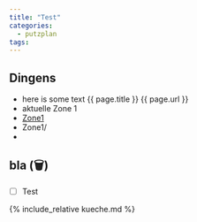 ```yaml
---
title: "Test"
categories:
  - putzplan
tags:
---
```


## Dingens
<!--more-->
* here is some text {{ page.title }} {{ page.url }}
* aktuelle Zone <span class="ppzone">1</span>
* [Zone1](../zone1)
* <a dir="../" class="self">Zone<span class="ppzone">1</span>/</a>
* 

## bla (<span class="ppclear">🗑️</span>)

 - [ ] Test

{%  include_relative kueche.md %}


<!--stackedit_data:
eyJoaXN0b3J5IjpbLTc4ODA4NDUyOSwtNTMzMjEwMDYyLDE2ND
gyNTIyMTEsLTEzODc4NzIyMiwxNDgzMzM0MzY0LDE0ODMzMzQz
NjQsLTE2MzUyNTcwODcsLTE2Mjc3Njk5OTQsMTg1NzQ0MDQxNy
wtOTMyMDMxMTYxLC0xNDM0OTU4MDIwLC0yMDQ2OTU5NjU2LC0y
MDE0NDE1NjIyLC02MDEzMjY4MDgsLTE4MjQ3MDQ0NjAsMTM3OT
gwNDMzMywtNjAzMDIyNTcxLC0xMzUwMjY0MTk2LDYxMTAxODk5
NCwtNzczNjgzMzcxXX0=
-->
